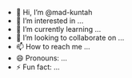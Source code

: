 - 👋 Hi, I’m @mad-kuntah
- 👀 I’m interested in ...
- 🌱 I’m currently learning ...
- 💞️ I’m looking to collaborate on ...
- 📫 How to reach me ...
- 😄 Pronouns: ...
- ⚡ Fun fact: ...

<!---
mad-kuntah/mad-kuntah is a ✨ special ✨ repository because its `README.md` (this file) appears on your GitHub profile.
You can click the Preview link to take a look at your changes.
--->
